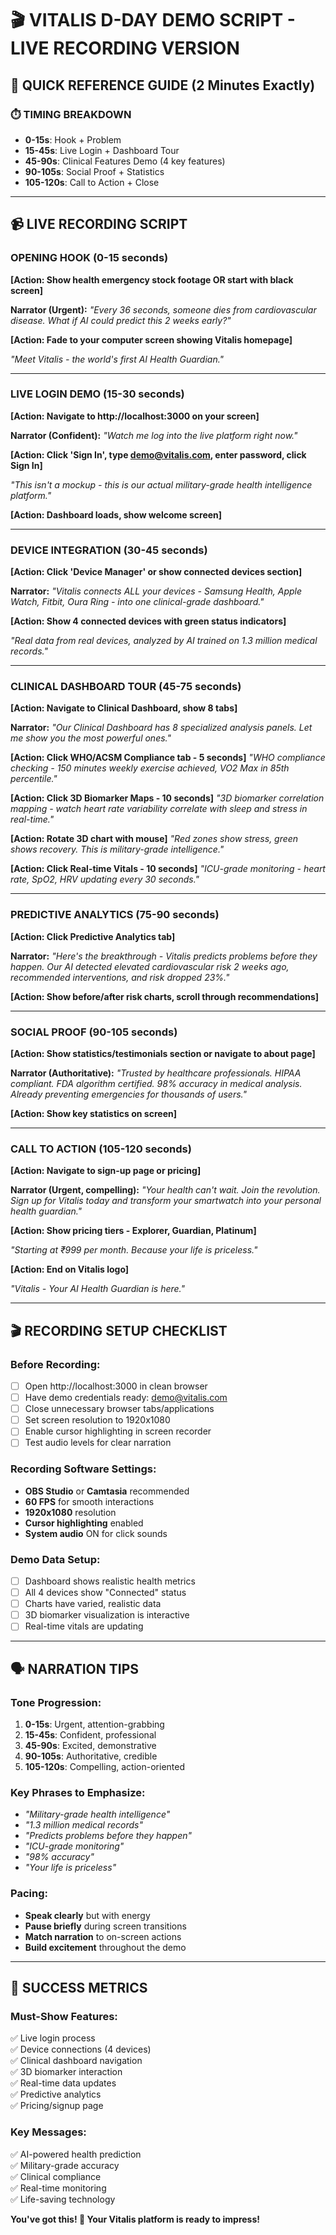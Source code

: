 # 🎬 VITALIS D-DAY DEMO SCRIPT - LIVE RECORDING VERSION

## 🎯 **QUICK REFERENCE GUIDE (2 Minutes Exactly)**

### **⏱️ TIMING BREAKDOWN**
- **0-15s**: Hook + Problem
- **15-45s**: Live Login + Dashboard Tour  
- **45-90s**: Clinical Features Demo (4 key features)
- **90-105s**: Social Proof + Statistics
- **105-120s**: Call to Action + Close

---

## 📹 **LIVE RECORDING SCRIPT**

### **OPENING HOOK (0-15 seconds)**
**[Action: Show health emergency stock footage OR start with black screen]**

**Narrator (Urgent):**
*"Every 36 seconds, someone dies from cardiovascular disease. What if AI could predict this 2 weeks early?"*

**[Action: Fade to your computer screen showing Vitalis homepage]**

*"Meet Vitalis - the world's first AI Health Guardian."*

---

### **LIVE LOGIN DEMO (15-30 seconds)**
**[Action: Navigate to http://localhost:3000 on your screen]**

**Narrator (Confident):**
*"Watch me log into the live platform right now."*

**[Action: Click 'Sign In', type demo@vitalis.com, enter password, click Sign In]**

*"This isn't a mockup - this is our actual military-grade health intelligence platform."*

**[Action: Dashboard loads, show welcome screen]**

---

### **DEVICE INTEGRATION (30-45 seconds)**
**[Action: Click 'Device Manager' or show connected devices section]**

**Narrator:**
*"Vitalis connects ALL your devices - Samsung Health, Apple Watch, Fitbit, Oura Ring - into one clinical-grade dashboard."*

**[Action: Show 4 connected devices with green status indicators]**

*"Real data from real devices, analyzed by AI trained on 1.3 million medical records."*

---

### **CLINICAL DASHBOARD TOUR (45-75 seconds)**
**[Action: Navigate to Clinical Dashboard, show 8 tabs]**

**Narrator:**
*"Our Clinical Dashboard has 8 specialized analysis panels. Let me show you the most powerful ones."*

**[Action: Click WHO/ACSM Compliance tab - 5 seconds]**
*"WHO compliance checking - 150 minutes weekly exercise achieved, VO2 Max in 85th percentile."*

**[Action: Click 3D Biomarker Maps - 10 seconds]**
*"3D biomarker correlation mapping - watch heart rate variability correlate with sleep and stress in real-time."*

**[Action: Rotate 3D chart with mouse]**
*"Red zones show stress, green shows recovery. This is military-grade intelligence."*

**[Action: Click Real-time Vitals - 10 seconds]**
*"ICU-grade monitoring - heart rate, SpO2, HRV updating every 30 seconds."*

---

### **PREDICTIVE ANALYTICS (75-90 seconds)**
**[Action: Click Predictive Analytics tab]**

**Narrator:**
*"Here's the breakthrough - Vitalis predicts problems before they happen. Our AI detected elevated cardiovascular risk 2 weeks ago, recommended interventions, and risk dropped 23%."*

**[Action: Show before/after risk charts, scroll through recommendations]**

---

### **SOCIAL PROOF (90-105 seconds)**
**[Action: Show statistics/testimonials section or navigate to about page]**

**Narrator (Authoritative):**
*"Trusted by healthcare professionals. HIPAA compliant. FDA algorithm certified. 98% accuracy in medical analysis. Already preventing emergencies for thousands of users."*

**[Action: Show key statistics on screen]**

---

### **CALL TO ACTION (105-120 seconds)**
**[Action: Navigate to sign-up page or pricing]**

**Narrator (Urgent, compelling):**
*"Your health can't wait. Join the revolution. Sign up for Vitalis today and transform your smartwatch into your personal health guardian."*

**[Action: Show pricing tiers - Explorer, Guardian, Platinum]**

*"Starting at ₹999 per month. Because your life is priceless."*

**[Action: End on Vitalis logo]**

*"Vitalis - Your AI Health Guardian is here."*

---

## 🎬 **RECORDING SETUP CHECKLIST**

### **Before Recording:**
- [ ] Open http://localhost:3000 in clean browser
- [ ] Have demo credentials ready: demo@vitalis.com
- [ ] Close unnecessary browser tabs/applications
- [ ] Set screen resolution to 1920x1080
- [ ] Enable cursor highlighting in screen recorder
- [ ] Test audio levels for clear narration

### **Recording Software Settings:**
- **OBS Studio** or **Camtasia** recommended
- **60 FPS** for smooth interactions
- **1920x1080** resolution
- **Cursor highlighting** enabled
- **System audio** ON for click sounds

### **Demo Data Setup:**
- [ ] Dashboard shows realistic health metrics
- [ ] All 4 devices show "Connected" status
- [ ] Charts have varied, realistic data
- [ ] 3D biomarker visualization is interactive
- [ ] Real-time vitals are updating

---

## 🗣️ **NARRATION TIPS**

### **Tone Progression:**
1. **0-15s**: Urgent, attention-grabbing
2. **15-45s**: Confident, professional
3. **45-90s**: Excited, demonstrative
4. **90-105s**: Authoritative, credible  
5. **105-120s**: Compelling, action-oriented

### **Key Phrases to Emphasize:**
- *"Military-grade health intelligence"*
- *"1.3 million medical records"*
- *"Predicts problems before they happen"*
- *"ICU-grade monitoring"*
- *"98% accuracy"*
- *"Your life is priceless"*

### **Pacing:**
- **Speak clearly** but with energy
- **Pause briefly** during screen transitions
- **Match narration** to on-screen actions
- **Build excitement** throughout the demo

---

## 🎯 **SUCCESS METRICS**

### **Must-Show Features:**
✅ Live login process  
✅ Device connections (4 devices)  
✅ Clinical dashboard navigation  
✅ 3D biomarker interaction  
✅ Real-time data updates  
✅ Predictive analytics  
✅ Pricing/signup page  

### **Key Messages:**
✅ AI-powered health prediction  
✅ Military-grade accuracy  
✅ Clinical compliance  
✅ Real-time monitoring  
✅ Life-saving technology  

**You've got this! 🚀 Your Vitalis platform is ready to impress!**
